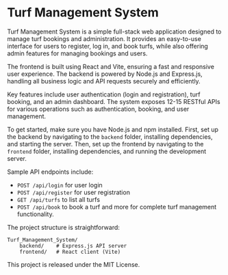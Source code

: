 # Turf Management System

Turf Management System is a simple full-stack web application designed to manage turf bookings and administration. It provides an easy-to-use interface for users to register, log in, and book turfs, while also offering admin features for managing bookings and users.

The frontend is built using React and Vite, ensuring a fast and responsive user experience. The backend is powered by Node.js and Express.js, handling all business logic and API requests securely and efficiently.

Key features include user authentication (login and registration), turf booking, and an admin dashboard. The system exposes 12-15 RESTful APIs for various operations such as authentication, booking, and user management.

To get started, make sure you have Node.js and npm installed. First, set up the backend by navigating to the `backend` folder, installing dependencies, and starting the server. Then, set up the frontend by navigating to the `frontend` folder, installing dependencies, and running the development server.

Sample API endpoints include:
- `POST /api/login` for user login
- `POST /api/register` for user registration
- `GET /api/turfs` to list all turfs
- `POST /api/book` to book a turf
and more for complete turf management functionality.

The project structure is straightforward:
```
Turf_Management_System/
	backend/    # Express.js API server
	frontend/   # React client (Vite)
```

This project is released under the MIT License.